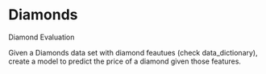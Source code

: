 # Diamonds
Diamond Evaluation


Given a Diamonds data set with diamond feautues (check data_dictionary), create a model to predict the price of a diamond given those features.
